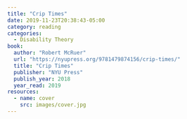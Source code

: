 ```yaml
---
title: "Crip Times"
date: 2019-11-23T20:38:43-05:00
category: reading
categories:
  - Disability Theory
book:
  author: "Robert McRuer"
  url: "https://nyupress.org/9781479874156/crip-times/"
  title: "Crip Times"
  publisher: "NYU Press"
  publish_year: 2018
  year_read: 2019
resources:
  - name: cover
    src: images/cover.jpg
---
```


